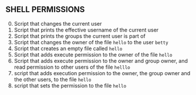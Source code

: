 ## SHELL PERMISSIONS
0. Script that changes the current user
1. Script that prints the effective username of the current user
2. Script that prints the groups the current user is part of
3. Script that changes the owner of the file `hello` to the user `betty`
4. Script that creates an empty file called `hello`
5. Script that adds execute permission to the owner of the file `hello`
6. Script that adds execute permission to the owner and group owner, and read permission to other users of the file `helllo`
7. script that adds execution permission to the owner, the group owner and the other users, to the file `hello`
8. script that sets the permission to the file `hello`

